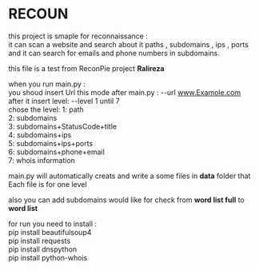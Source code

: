 # RECOUN
this project is smaple for reconnaissance :<br>
it can scan a website and search about it paths , subdomains , ips , ports<br>
and it can search for emails and phone numbers in subdomains.


this file is a test from ReconPie project **Ralireza**<br>

when you run main.py :<br>
you shoud insert Url this mode after main.py : --url www.Examole.com<br>
after it insert level: --level 1 until 7<br>
chose the level:
1: path <br>
2: subdomains <br>
3: subdomains+StatusCode+title <br>
4: subdomains+ips <br>
5: subdomains+ips+ports <br>
6: subdomains+phone+email <br>
7: whois information <br>

main.py will automatically  creats and write a some files in **data** folder that <br>
Each file is for one level


also you can add subdomains would like for check from **word list full** to **word list**

for run you need to install :<br>
pip install beautifulsoup4<br>
pip install requests<br>
pip install dnspython<br>
pip install python-whois<br>
